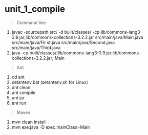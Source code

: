# unit_1_compile
> Command line
1. javac -sourcepath src/ -d built/classes/ -cp lib/commons-lang3-3.9.jar;lib/commons-collections-3.2.2.jar src/main/java/Main.java src/main/java/Fir
   st.java src/main/java/Second.java src/main/java/Third.java
2. java -cp built/classes/;lib/commons-lang3-3.9.jar;lib/commons-collections-3.2.2.jar; Main
>Ant
1. cd ant
2. setantenv.bat (setantenv.sh for Linux)
3. ant clean 
4. ant compile 
5. ant jar
6. ant run
>Maven
1. mvn clean install
2. mvn exe:java -D exec.mainClass=Main